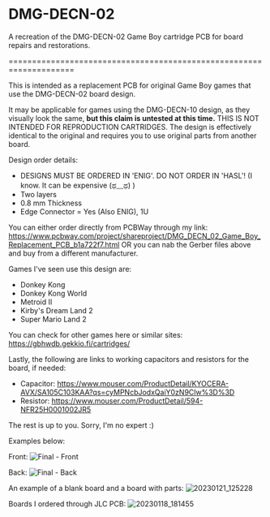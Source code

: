 # DMG-DECN-02
A recreation of the DMG-DECN-02 Game Boy cartridge PCB for board repairs and restorations.

====================================================================

This is intended as a replacement PCB for original Game Boy games that use the DMG-DECN-02 board design.

It may be applicable for games using the DMG-DECN-10 design, as they visually look the same, <b>but this claim is untested at this time.</b>
THIS IS NOT INTENDED FOR REPRODUCTION CARTRIDGES. The design is effectively identical to the original and requires you to use original parts from another board.

Design order details:

- DESIGNS MUST BE ORDERED IN 'ENIG'. DO NOT ORDER IN 'HASL'! (I know. It can be expensive (ಥ﹏ಥ) )
- Two layers
- 0.8 mm Thickness
- Edge Connector = Yes (Also ENIG), 1U

You can either order directly from PCBWay through my link: https://www.pcbway.com/project/shareproject/DMG_DECN_02_Game_Boy_Replacement_PCB_b1a722f7.html 
OR you can nab the Gerber files above and buy from a different manufacturer.


Games I've seen use this design are:
- Donkey Kong
- Donkey Kong World
- Metroid II
- Kirby's Dream Land 2
- Super Mario Land 2

You can check for other games here or similar sites: https://gbhwdb.gekkio.fi/cartridges/

Lastly, the following are links to working capacitors and resistors for the board, if needed:
- Capacitor: https://www.mouser.com/ProductDetail/KYOCERA-AVX/SA105C103KAA?qs=cyMPNcbJodxQaiY0zN9Clw%3D%3D
- Resistor: https://www.mouser.com/ProductDetail/594-NFR25H0001002JR5


The rest is up to you. Sorry, I'm no expert :)

Examples below:

Front:
![Final - Front](https://github.com/ArmenianBot/DMG-DECN-02/assets/18238389/0788ed3b-e5cd-4895-ae19-3e78f2ba7d32)

Back:
![Final - Back](https://github.com/ArmenianBot/DMG-DECN-02/assets/18238389/adf930d1-49f1-4940-9cfd-e2d851fe72b8)

An example of a blank board and a board with parts:
![20230121_125228](https://github.com/ArmenianBot/DMG-DECN-02/assets/18238389/9d2af97f-1f61-4611-9f10-3550128b5899)

Boards I ordered through JLC PCB:
![20230118_181455](https://github.com/ArmenianBot/DMG-DECN-02/assets/18238389/5d4f24c7-899c-4160-a92f-43587857accf)

